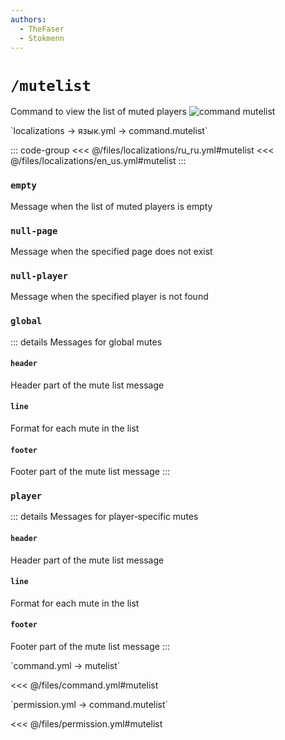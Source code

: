 ```yaml
---
authors:
  - TheFaser
  - Stokmenn
---
```


# `/mutelist`

Command to view the list of muted players
![command mutelist](/commandmutelist.png)

[//]: # (localization)
<!--@include: @/parts/words.md#localization-->
<!--@include: @/parts/words.md#path--> `localizations → язык.yml → command.mutelist`

<!--@include: @/parts/words.md#default-->

::: code-group
<<< @/files/localizations/ru_ru.yml#mutelist
<<< @/files/localizations/en_us.yml#mutelist
:::

### `empty`

Message when the list of muted players is empty

### `null-page`

Message when the specified page does not exist

### `null-player`

Message when the specified player is not found

### `global`

::: details Messages for global mutes

#### `header`

Header part of the mute list message

#### `line`

Format for each mute in the list

#### `footer`

Footer part of the mute list message
:::

### `player`

::: details Messages for player-specific mutes

#### `header`

Header part of the mute list message

#### `line`

Format for each mute in the list

#### `footer`

Footer part of the mute list message
:::

[//]: # (command.yml)
<!--@include: @/parts/words.md#setting-->
<!--@include: @/parts/words.md#path--> `command.yml → mutelist`

<!--@include: @/parts/words.md#default-->
<<< @/files/command.yml#mutelist

<!--@include: @/parts/enable.md-->
<!--@include: @/parts/perPage.md-->
<!--@include: @/parts/aliases.md-->
<!--@include: @/parts/cooldown.md-->
<!--@include: @/parts/sound.md-->

[//]: # (permission.yml)
<!--@include: @/parts/words.md#permission-->
<!--@include: @/parts/words.md#path--> `permission.yml → command.mutelist`

<!--@include: @/parts/words.md#default-->
<<< @/files/permission.yml#mutelist

<!--@include: @/parts/permission/permissionTier3.md-->
<!--@include: @/parts/permission/cooldown.md-->
<!--@include: @/parts/permission/sound.md-->